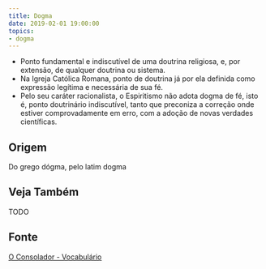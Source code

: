 ```yaml
---
title: Dogma
date: 2019-02-01 19:00:00
topics:
- dogma
---
```


* Ponto fundamental e indiscutível de uma doutrina religiosa, e, por extensão,
  de qualquer doutrina ou sistema. 
* Na Igreja Católica Romana, ponto de doutrina já por ela definida como expressão legítima e necessária de sua fé.
* Pelo seu caráter racionalista, o Espiritismo não adota dogma de fé, isto é, ponto doutrinário indiscutível, tanto que preconiza a correção onde
  estiver comprovadamente em erro, com a adoção de novas verdades
  científicas.

## Origem
Do grego dógma, pelo latim dogma

## Veja Também
TODO

## Fonte
[O Consolador - Vocabulário](http://www.oconsolador.com.br/linkfixo/vocabulario/principal.html)



